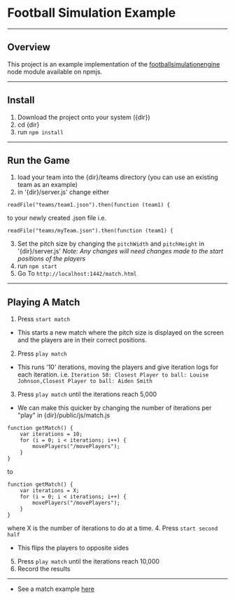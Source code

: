 # Football Simulation Example
---
## Overview
This project is an example implementation of the [footballsimulationengine](https://www.npmjs.com/package/footballsimulationengine) node module available on npmjs.

---
## Install
1. Download the project onto your system ({dir})
2. cd {dir}
3. run ``npm install``
---
## Run the Game
1. load your team into the {dir}/teams directory (you can use an existing team as an example)
2. in '{dir}/server.js' change either
```
readFile("teams/team1.json").then(function (team1) {
```
to your newly created .json file i.e.
```
readFile("teams/myTeam.json").then(function (team1) {
```
3. Set the pitch size by changing the ``pitchWidth`` and ``pitchHeight`` in '{dir}/server.js'
*Note: Any changes will need changes made to the start positions of the players*
4. run ``npm start``
5. Go To ``http://localhost:1442/match.html``
---
## Playing A Match
1. Press ``start match``
- This starts a new match where the pitch size is displayed on the screen and the players are in their correct positions.
2. Press ``play match``
- This runs '10' iterations, moving the players and give iteration logs for each iteration.
i.e. `Iteration 50: Closest Player to ball: Louise Johnson,Closest Player to ball: Aiden Smith`
3. Press ``play match`` until the iterations reach 5,000
- We can make this quicker by changing the number of iterations per "play" in {dir}/public/js/match.js
```
function getMatch() {
	var iterations = 10;
	for (i = 0; i < iterations; i++) {
		movePlayers("/movePlayers");
	}
}
```
to
```
function getMatch() {
	var iterations = X;
	for (i = 0; i < iterations; i++) {
		movePlayers("/movePlayers");
	}
}
```
where X is the number of iterations to do at a time.
4. Press ``start second half``
- This flips the players to opposite sides
5. Press ``play match`` until the iterations reach 10,000
6. Record the results

---
* See a match example [here](https://youtu.be/yxTXFrAZCdY)
